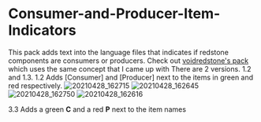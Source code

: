 # Consumer-and-Producer-Item-Indicators
This pack adds text into the language files that indicates if redstone components are consumers or producers. Check out [voidredstone's pack](https://sites.google.com/view/voidsites/home) which uses the same concept that I came up with
There are 2 versions. 1.2 and 1.3.
1.2 Adds [Consumer] and [Producer] next to the items in green and red respectively.
![20210428_162715](https://user-images.githubusercontent.com/81709312/116396694-102e5080-a7fc-11eb-8f01-0407b892c4e2.jpg)
![20210428_162645](https://user-images.githubusercontent.com/81709312/116396718-17edf500-a7fc-11eb-8387-24e1ce3d19c5.jpg)
![20210428_162750](https://user-images.githubusercontent.com/81709312/116396740-1c1a1280-a7fc-11eb-8dc5-7f1f0dbae26e.jpg)
![20210428_162616](https://user-images.githubusercontent.com/81709312/116396750-1de3d600-a7fc-11eb-8e93-b68378ea8d41.jpg)

3.3 Adds a green **C** and a red **P** next to the item names
